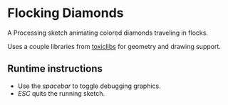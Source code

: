 # Flocking Diamonds

A Processing sketch animating colored diamonds traveling in flocks.

Uses a couple libraries from [toxiclibs][toxiclibs] for geometry and drawing support.


## Runtime instructions

* Use the _spacebar_ to toggle debugging graphics.
* _ESC_ quits the running sketch.


[toxiclibs]: http://hg.postspectacular.com/toxiclibs/wiki/Home
